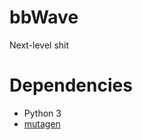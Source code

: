 # bbWave
Next-level shit

# Dependencies
* Python 3
* [mutagen](https://github.com/quodlibet/mutagen)